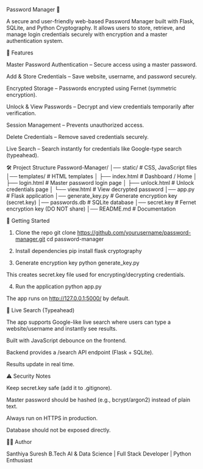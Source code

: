 Password Manager 🔐

A secure and user-friendly web-based Password Manager built with Flask, SQLite, and Python Cryptography.
It allows users to store, retrieve, and manage login credentials securely with encryption and a master authentication system.

📌 Features

Master Password Authentication – Secure access using a master password.

Add & Store Credentials – Save website, username, and password securely.

Encrypted Storage – Passwords encrypted using Fernet (symmetric encryption).

Unlock & View Passwords – Decrypt and view credentials temporarily after verification.

Session Management – Prevents unauthorized access.

Delete Credentials – Remove saved credentials securely.

Live Search – Search instantly for credentials like Google-type search (typeahead).

🛠️ Project Structure
Password-Manager/
│── static/                 # CSS, JavaScript files
│── templates/              # HTML templates
│   ├── index.html          # Dashboard / Home
│   ├── login.html          # Master password login page
│   ├── unlock.html         # Unlock credentials page
│   └── view.html           # View decrypted password
│── app.py                  # Flask application
│── generate_key.py         # Generate encryption key (secret.key)
│── passwords.db            # SQLite database
│── secret.key              # Fernet encryption key (DO NOT share)
│── README.md               # Documentation

🚀 Getting Started
1. Clone the repo
git clone https://github.com/yourusername/password-manager.git
cd password-manager

2. Install dependencies
pip install flask cryptography

3. Generate encryption key
python generate_key.py


This creates secret.key file used for encrypting/decrypting credentials.

4. Run the application
python app.py


The app runs on http://127.0.0.1:5000/
 by default.

🔎 Live Search (Typeahead)

The app supports Google-like live search where users can type a website/username and instantly see results.

Built with JavaScript debounce on the frontend.

Backend provides a /search API endpoint (Flask + SQLite).

Results update in real time.

⚠️ Security Notes

Keep secret.key safe (add it to .gitignore).

Master password should be hashed (e.g., bcrypt/argon2) instead of plain text.

Always run on HTTPS in production.

Database should not be exposed directly.

👩‍💻 Author

Santhiya Suresh
B.Tech AI & Data Science | Full Stack Developer | Python Enthusiast
